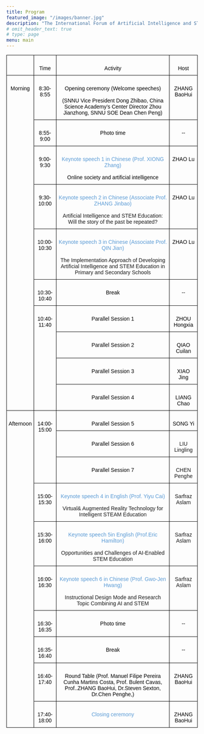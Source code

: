 ```yaml
---
title: Program
featured_image: "/images/banner.jpg"
description: "The International Forum of Artificial Intelligence and STEM Education Online"
# omit_header_text: true
# type: page
menu: main
---
```



<style type="text/css">
.tg  {border-collapse:collapse;border-spacing:0;}
.tg td{border-color:black;border-style:solid;border-width:1px;font-family:Arial, sans-serif;font-size:14px;
  overflow:hidden;padding:10px 5px;word-break:normal;}
.tg th{border-color:black;border-style:solid;border-width:1px;font-family:Arial, sans-serif;font-size:14px;
  font-weight:normal;overflow:hidden;padding:10px 5px;word-break:normal;}
.tg .tg-0lax{text-align:center;vertical-align:top}
</style>
<table class="tg">
<thead>
  <tr>
    <th class="tg-0lax"><br> </th>
    <th class="tg-0lax"><br><span style="color:black">Time</span></th>
    <th class="tg-0lax"><br><span style="color:black">Activity</span></th>
    <th class="tg-0lax"><br><span style="color:black">Host</span></th>
  </tr>
</thead>
<tbody>
  <tr>
    <td class="tg-0lax" rowspan="10"><br><span style="color:black">Morning</span></td>
    <td class="tg-0lax"><br><span style="color:black">8:30-8:55</span></td>
    <td class="tg-0lax"><br><span style="color:black">Opening ceremony (Welcome speeches)</span><br><br><span style="color:black"> (SNNU Vice President Dong Zhibao, China Science Academy’s Center Director Zhou Jianzhong, SNNU SOE Dean Chen Peng)</span></td>
    <td class="tg-0lax"><br><span style="color:black">ZHANG BaoHui</span></td>
  </tr>
  <tr>
    <td class="tg-0lax"><br><span style="color:black">8:55-9:00</span></td>
    <td class="tg-0lax"><br><span style="color:black">Photo time</span></td>
    <td class="tg-0lax"><br><span style="color:black">--</span></td>
  </tr>
  <tr>
    <td class="tg-0lax"><br><span style="color:black">9:00-9:30</span></td>
    <td class="tg-0lax"><br><span style="color:#5B9BD5">Keynote speech 1 in Chinese (Prof. XIONG Zhang)</span><br><br><span style="color:black">Online society and artificial intelligence</span></td>
    <td class="tg-0lax"><br><span style="color:black">ZHAO Lu</span></td>
  </tr>
  <tr>
    <td class="tg-0lax"><br><span style="color:black">9:30-10:00</span></td>
    <td class="tg-0lax"><br><span style="color:#5B9BD5">Keynote speech 2 in Chinese (Associate Prof. ZHANG Jinbao)</span><br><br>Artificial Intelligence and STEM Education: Will the story of the past be repeated?</td>
    <td class="tg-0lax"><br><span style="color:black">ZHAO Lu</span></td>
  </tr>
  <tr>
    <td class="tg-0lax"><br><span style="color:black">10:00-10:30</span></td>
    <td class="tg-0lax"><br><span style="color:#5B9BD5">Keynote speech 3 in Chinese (Associate Prof. QIN Jian)</span><br><br>The Implementation Approach of Developing Artificial Intelligence and STEM Education in Primary and Secondary Schools</td>
    <td class="tg-0lax"><br><span style="color:black">ZHAO Lu</span></td>
  </tr>
  <tr>
    <td class="tg-0lax"><br><span style="color:black">10:30-10:40</span></td>
    <td class="tg-0lax"><br><span style="color:black">Break</span></td>
    <td class="tg-0lax"><br><span style="color:black">--</span></td>
  </tr>
  <tr>
    <td class="tg-0lax" rowspan="4"><br><span style="color:black">10:40-11:40</span></td>
    <td class="tg-0lax"><br><span style="color:black">Parallel Session 1</span></td>
    <td class="tg-0lax"><br><span style="color:black">ZHOU Hongxia</span></td>
  </tr>
  <tr>
    <td class="tg-0lax"><br><span style="color:black">Parallel Session 2</span></td>
    <td class="tg-0lax"><br><span style="color:black">QIAO Cuilan</span></td>
  </tr>
  <tr>
    <td class="tg-0lax"><br><span style="color:black">Parallel Session 3</span></td>
    <td class="tg-0lax"><br><span style="color:black">XIAO Jing</span></td>
  </tr>
  <tr>
    <td class="tg-0lax"><br><span style="color:black">Parallel Session 4</span></td>
    <td class="tg-0lax"><br><span style="color:black">LIANG Chao</span></td>
  </tr>
  <tr>
    <td class="tg-0lax" rowspan="10"><br><span style="color:black">Afternoon</span></td>
    <td class="tg-0lax" rowspan="3"><br><span style="color:black">14:00-15:00</span></td>
    <td class="tg-0lax"><br><span style="color:black">Parallel Session 5</span></td>
    <td class="tg-0lax"><br><span style="color:black">SONG Yi</span></td>
  </tr>
  <tr>
    <td class="tg-0lax"><br><span style="color:black">Parallel Session 6</span></td>
    <td class="tg-0lax"><br>LIU Lingling</td>
  </tr>
  <tr>
    <td class="tg-0lax"><br><span style="color:black">Parallel Session 7</span></td>
    <td class="tg-0lax"><br>CHEN Penghe</td>
  </tr>
  <tr>
    <td class="tg-0lax"><br><span style="color:black">15:00-15:30</span></td>
    <td class="tg-0lax"><br><span style="color:#5B9BD5">Keynote speech 4 in English (Prof. Yiyu Cai)</span><br><br>Virtual&amp; Augmented Reality Technology for Intelligent STEAM Education</td>
    <td class="tg-0lax"><br>Sarfraz Aslam</td>
  </tr>
  <tr>
    <td class="tg-0lax"><br><span style="color:black">15:30-16:00</span></td>
    <td class="tg-0lax"><br><span style="color:#5B9BD5">Keynote speech 5in English (Prof.Eric Hamilton)</span><br><br>Opportunities and Challenges of AI-Enabled STEM Education</td>
    <td class="tg-0lax"><br>Sarfraz Aslam</td>
  </tr>
  <tr>
    <td class="tg-0lax"><br><span style="color:black">16:00-16:30</span></td>
    <td class="tg-0lax"><br><span style="color:#5B9BD5">Keynote speech 6 in Chinese (Prof. Gwo-Jen Hwang)</span><br><br>Instructional Design Mode and Research Topic Combining AI and STEM</td>
    <td class="tg-0lax"><br>Sarfraz Aslam</td>
  </tr>
  <tr>
    <td class="tg-0lax"><br><span style="color:black">16:30-16:35</span></td>
    <td class="tg-0lax"><br><span style="color:black">Photo time</span></td>
    <td class="tg-0lax"><br><span style="color:black">--</span></td>
  </tr>
  <tr>
    <td class="tg-0lax"><br><span style="color:black">16:35-16:40</span></td>
    <td class="tg-0lax"><br><span style="color:black">Break</span></td>
    <td class="tg-0lax"><br><span style="color:black">--</span></td>
  </tr>
  <tr>
    <td class="tg-0lax"><br><span style="color:black">16:40-17:40</span></td>
    <td class="tg-0lax"><br><span style="color:black">Round Table (Prof. Manuel Filipe Pereira Cunha Martins Costa, Prof. Bulent Cavas, Prof..ZHANG BaoHui, Dr.Steven Sexton, Dr.Chen Penghe,)</span></td>
    <td class="tg-0lax"><br><span style="color:black">ZHANG BaoHui</span></td>
  </tr>
  <tr>
    <td class="tg-0lax"><br><span style="color:black">17:40-18:00</span></td>
    <td class="tg-0lax"><br><span style="color:#5B9BD5">Closing ceremony</span></td>
    <td class="tg-0lax"><br><span style="color:black">ZHANG BaoHui</span></td>
  </tr>
</tbody>
</table>
